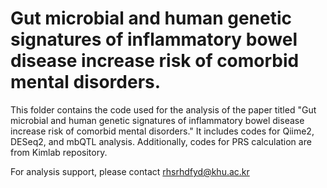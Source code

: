 # Gut microbial and human genetic signatures of inflammatory bowel disease increase risk of comorbid mental disorders.
This folder contains the code used for the analysis of the paper titled "Gut microbial and human genetic signatures of inflammatory bowel disease increase risk of comorbid mental disorders." It includes codes for Qiime2, DESeq2, and mbQTL analysis. Additionally, codes for PRS calculation are from Kimlab repository.
  
For analysis support, please contact rhsrhdfyd@khu.ac.kr
